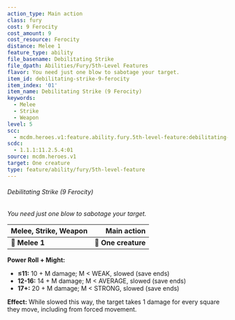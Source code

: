 ```yaml
---
action_type: Main action
class: fury
cost: 9 Ferocity
cost_amount: 9
cost_resource: Ferocity
distance: Melee 1
feature_type: ability
file_basename: Debilitating Strike
file_dpath: Abilities/Fury/5th-Level Features
flavor: You need just one blow to sabotage your target.
item_id: debilitating-strike-9-ferocity
item_index: '01'
item_name: Debilitating Strike (9 Ferocity)
keywords:
  - Melee
  - Strike
  - Weapon
level: 5
scc:
  - mcdm.heroes.v1:feature.ability.fury.5th-level-feature:debilitating-strike-9-ferocity
scdc:
  - 1.1.1:11.2.5.4:01
source: mcdm.heroes.v1
target: One creature
type: feature/ability/fury/5th-level-feature
---
```


###### Debilitating Strike (9 Ferocity)

*You need just one blow to sabotage your target.*

| **Melee, Strike, Weapon** |     **Main action** |
| ------------------------- | ------------------: |
| **📏 Melee 1**            | **🎯 One creature** |

**Power Roll + Might:**

- **≤11:** 10 + M damage; M < WEAK, slowed (save ends)
- **12-16:** 14 + M damage; M < AVERAGE, slowed (save ends)
- **17+:** 20 + M damage; M < STRONG, slowed (save ends)

**Effect:** While slowed this way, the target takes 1 damage for every square they move, including from forced movement.
